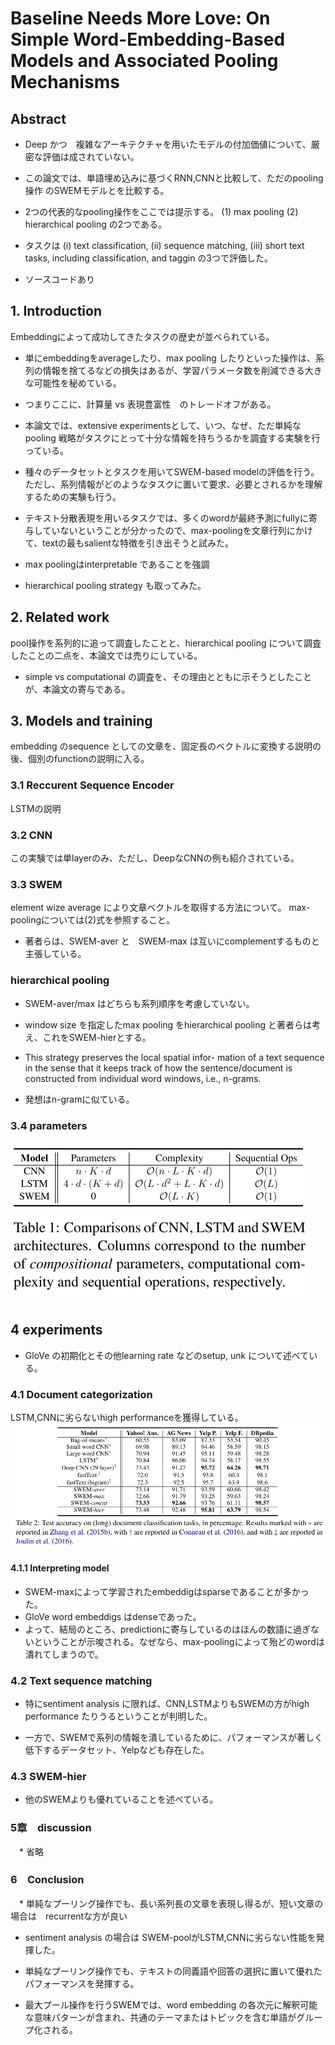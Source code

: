 # Baseline Needs More Love: On Simple Word-Embedding-Based Models and Associated Pooling Mechanisms

## Abstract
* Deep かつ　複雑なアーキテクチャを用いたモデルの付加価値について、厳密な評価は成されていない。
* この論文では、単語埋め込みに基づくRNN,CNNと比較して、ただのpooling操作 のSWEMモデルとを比較する。

* 2つの代表的なpooling操作をここでは提示する。
  (1) max pooling (2) hierarchical pooling の2つである。

* タスクは (i) text classification, (ii) sequence matching, (iii) short text tasks, including classification, and taggin の3つで評価した。

* ソースコードあり

## 1. Introduction
 Embeddingによって成功してきたタスクの歴史が並べられている。

* 単にembeddingをaverageしたり、max pooling したりといった操作は、系列の情報を捨てるなどの損失はあるが、学習パラメータ数を削減できる大きな可能性を秘めている。
* つまりここに、計算量 vs 表現豊富性　のトレードオフがある。

* 本論文では、extensive experimentsとして、いつ、なぜ、ただ単純なpooling 戦略がタスクにとって十分な情報を持ちうるかを調査する実験を行っている。

* 種々のデータセットとタスクを用いてSWEM-based modelの評価を行う。ただし、系列情報がどのようなタスクに置いて要求、必要とされるかを理解するための実験も行う。

* テキスト分散表現を用いるタスクでは、多くのwordが最終予測にfullyに寄与していないということが分かったので、max-poolingを文章行列にかけて、textの最もsalientな特徴を引き出そうと試みた。

* max poolingはinterpretable であることを強調

* hierarchical pooling strategy も取ってみた。

## 2. Related work
 pool操作を系列的に追って調査したことと、hierarchical pooling について調査したことの二点を、本論文では売りにしている。

 * simple vs computational の調査を、その理由とともに示そうとしたことが、本論文の寄与である。

## 3. Models and training

embedding のsequence としての文章を、固定長のベクトルに変換する説明の後、個別のfunctionの説明に入る。

### 3.1 Reccurent Sequence Encoder
LSTMの説明

### 3.2 CNN
この実験では単layerのみ、ただし、DeepなCNNの例も紹介されている。

### 3.3 SWEM
 element wize average により文章ベクトルを取得する方法について。
 max-poolingについては(2)式を参照すること。

* 著者らは、SWEM-aver と　SWEM-max は互いにcomplementするものと主張している。

### hierarchical pooling

* SWEM-aver/max はどちらも系列順序を考慮していない。

* window size を指定したmax pooling をhierarchical pooling と著者らは考え、これをSWEM-hierとする。

* This strategy preserves the local spatial infor-
mation of a text sequence in the sense that it keeps track of how the sentence/document is constructed from individual word windows, i.e., n-grams.

* 発想はn-gramに似ている。

### 3.4 parameters

![param table](img/9.png)

## 4 experiments

* GloVe の初期化とその他learning rate などのsetup, unk について述べている。

### 4.1 Document categorization
LSTM,CNNに劣らないhigh performanceを獲得している。
![doc categorization](img/00010.png)

#### 4.1.1 Interpreting model
 * SWEM-maxによって学習されたembeddigはsparseであることが多かった。
 * GloVe word embeddigs はdenseであった。
 * よって、結局のところ、predictionに寄与しているのはほんの数語に過ぎないということが示唆される。なぜなら、max-poolingによって殆どのwordは潰れてしまうので。

### 4.2 Text sequence matching
 * 特にsentiment analysis に限れば、CNN,LSTMよりもSWEMの方がhigh performance たりうるということが判明した。

 * 一方で、SWEMで系列の情報を潰しているために、パフォーマンスが著しく低下するデータセット、Yelpなども存在した。

### 4.3 SWEM-hier
  * 他のSWEMよりも優れていることを述べている。

### 5章　discussion
　* 省略

### 6　Conclusion
　* 単純なプーリング操作でも、長い系列長の文章を表現し得るが、短い文章の場合は　recurrentな方が良い

* sentiment analysis の場合は SWEM-poolがLSTM,CNNに劣らない性能を発揮した。

* 単純なプーリング操作でも、テキストの同義語や回答の選択に置いて優れたパフォーマンスを発揮する。

* 最大プール操作を行うSWEMでは、word embedding の各次元に解釈可能な意味パターンが含まれ、共通のテーマまたはトピックを含む単語がグループ化される。
